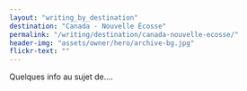 ```yaml
---
layout: "writing_by_destination"
destination: "Canada - Nouvelle Écosse"
permalink: "/writing/destination/canada-nouvelle-ecosse/"
header-img: "assets/owner/hero/archive-bg.jpg"
flickr-text: ""
---
```


Quelques info au sujet de....